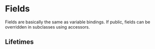 # Fields

Fields are basically the same as variable bindings. If public, fields can be overridden in subclasses using accessors.

## Lifetimes